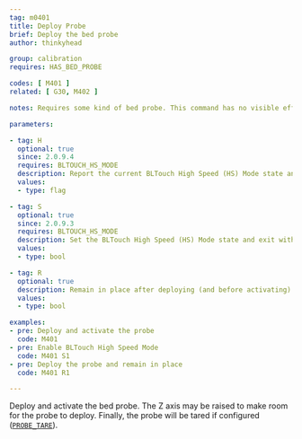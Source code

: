 ```yaml
---
tag: m0401
title: Deploy Probe
brief: Deploy the bed probe
author: thinkyhead

group: calibration
requires: HAS_BED_PROBE

codes: [ M401 ]
related: [ G30, M402 ]

notes: Requires some kind of bed probe. This command has no visible effect for probes that don't move; they are just activated.

parameters:

- tag: H
  optional: true
  since: 2.0.9.4
  requires: BLTOUCH_HS_MODE
  description: Report the current BLTouch High Speed (HS) Mode state and exit.
  values:
  - type: flag

- tag: S
  optional: true
  since: 2.0.9.3
  requires: BLTOUCH_HS_MODE
  description: Set the BLTouch High Speed (HS) Mode state and exit without deploy.
  values:
  - type: bool

- tag: R
  optional: true
  description: Remain in place after deploying (and before activating) the probe.
  values:
  - type: bool

examples:
- pre: Deploy and activate the probe
  code: M401
- pre: Enable BLTouch High Speed Mode
  code: M401 S1
- pre: Deploy the probe and remain in place
  code: M401 R1

---
```


Deploy and activate the bed probe. The Z axis may be raised to make room for the probe to deploy. Finally, the probe will be tared if configured ([`PROBE_TARE`](/docs/configuration/configuration.html#probe-tare)).
